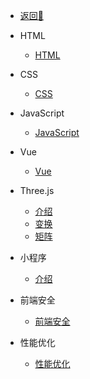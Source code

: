 <!-- docs/_sidebar.md -->

- [返回🚀](/README.md)

- HTML
  - [HTML](/前端/html/01_test.md)

- CSS
  - [CSS](/前端/css/01_test.md)

- JavaScript 
  - [JavaScript](/前端/js/01_test.md)

- Vue
  - [Vue](/前端/vue/01_test.md)

- Three.js
   - [介绍](/前端/threejs/01_Introduction.md) 
   - [变换](/前端/threejs/02_Transform.md) 
   - [矩阵](/前端/threejs/03_Matrix.md)

- 小程序
   - [介绍](/前端/minProgram/01_Introduction.md)   

- 前端安全
   - [前端安全](/前端/safety/01_test.md)

- 性能优化
   - [性能优化](/前端/capability/01_test.md)

